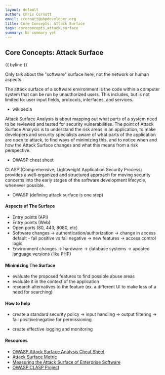 ```yaml
---
layout: default
author: Chris Cornutt
email: ccornutt@phpdeveloper.org
title: Core Concepts: Attack Surface
tags: coreconcepts,attack,surface
summary: No summary yet
---
```


Core Concepts: Attack Surface
--------------

{{ byline }}

Only talk about the "software" surface here, not the network or human aspects

The attack surface of a software environment is the code within a computer system that can be run by unauthorized users. This includes, but is not limited to: user input fields, protocols, interfaces, and services.
- wikipedia

Attack Surface Analysis is about mapping out what parts of a system need to be reviewed and tested for security vulnerabilities. The point of Attack Surface Analysis is to understand the risk areas in an application, to make developers and security specialists aware of what parts of the application are open to attack, to find ways of minimizing this, and to notice when and how the Attack Surface changes and what this means from a risk perspective.
- OWASP cheat sheet

CLASP (Comprehensive, Lightweight Application Security Process) provides a well-organized and structured approach for moving security concerns into the early stages of the software development lifecycle, whenever possible.
- OWASP 
(defining attack surface is one step)

#### Aspects of The Surface

- Entry points (API)
- Entry points (Web)
- Open ports (80, 443, 8080, etc)
- Software changes
    -> authentication/authorization
    -> change in access default - fail positive vs fail negative
    -> new features
    -> access control logic
- Environment changes
    -> hardware
    -> database systems
    -> updated language versions (like PHP)

#### Minimizing The Surface

- evaluate the proposed features to find possible abuse areas
- evaluate it in the context of the application
- research alternatives to the feature (ex. a different UI to make less of a need for searching)

#### How to help

- create a standard security policy
    -> input handling
    -> output filtering
    -> fail positive/negative for permissioning

- create effective logging and monitoring

#### Resources

- [OWASP Attack Surface Analysis Cheat Sheet](https://www.owasp.org/index.php/Attack_Surface_Analysis_Cheat_Sheet)
- [Attack Surface Metric](http://www.cs.cmu.edu/~pratyus/tse10.pdf)
- [Measuring the Attack Surface of Enterprise Software](http://www.cs.cmu.edu/~wing/publications/ManadhataKarabulutWing08.pdf)
- [OWASP CLASP Project](https://www.owasp.org/index.php/Category:OWASP_CLASP_Project)


